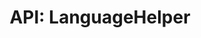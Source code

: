 ---
comment: "/**\n * A helper for language\n *\n * @memberof HashBrown.Common.Helpers\n */"
meta:
    range:
        - 89
        - 5052
    filename: LanguageHelper.js
    lineno: 8
    columnno: 0
    path: /home/mrzapp/Development/Web/hashbrown-cms/src/Common/Helpers
    code:
        id: astnode100044425
        name: LanguageHelper
        type: ClassDeclaration
        paramnames: []
classdesc: 'A helper for language'
memberof: HashBrown.Common.Helpers
name: LanguageHelper
longname: HashBrown.Common.Helpers.LanguageHelper
kind: class
scope: static
methods:
    -
        comment: "/**\n     * Gets all selected languages\n     *\n     * @param {String} project\n     *\n     * @returns {Array} List of language names\n     */"
        meta:
            range:
                - 259
                - 380
            filename: LanguageHelper.js
            lineno: 16
            columnno: 4
            path: /home/mrzapp/Development/Web/hashbrown-cms/src/Common/Helpers
            code:
                id: astnode100044428
                name: LanguageHelper.getLanguages
                type: MethodDefinition
                paramnames:
                    - project
            vars:
                "": null
        description: 'Gets all selected languages'
        params:
            -
                type:
                    names:
                        - String
                name: project
        returns:
            -
                type:
                    names:
                        - Array
                description: 'List of language names'
        name: getLanguages
        longname: HashBrown.Common.Helpers.LanguageHelper.getLanguages
        kind: function
        memberof: HashBrown.Common.Helpers.LanguageHelper
        scope: static
    -
        comment: "/**\n     * Sets all languages\n     *\n     * @param {String} project\n     * @param {Array} languages\n     *\n     * @returns {Promise} Promise\n     */"
        meta:
            range:
                - 543
                - 724
            filename: LanguageHelper.js
            lineno: 30
            columnno: 4
            path: /home/mrzapp/Development/Web/hashbrown-cms/src/Common/Helpers
            code:
                id: astnode100044445
                name: LanguageHelper.setLanguages
                type: MethodDefinition
                paramnames:
                    - project
                    - languages
            vars:
                "": null
        description: 'Sets all languages'
        params:
            -
                type:
                    names:
                        - String
                name: project
            -
                type:
                    names:
                        - Array
                name: languages
        returns:
            -
                type:
                    names:
                        - Promise
                description: Promise
        name: setLanguages
        longname: HashBrown.Common.Helpers.LanguageHelper.setLanguages
        kind: function
        memberof: HashBrown.Common.Helpers.LanguageHelper
        scope: static
    -
        comment: "/**\n     * Gets localised sets of properties for a Content object\n     *\n     * @param {String} project\n     * @param {String} environment\n     * @param {Content} content\n     *\n     * @return {Promise} Properties\n     */"
        meta:
            range:
                - 956
                - 1552
            filename: LanguageHelper.js
            lineno: 46
            columnno: 4
            path: /home/mrzapp/Development/Web/hashbrown-cms/src/Common/Helpers
            code:
                id: astnode100044468
                name: LanguageHelper.getAllLocalizedPropertySets
                type: MethodDefinition
                paramnames:
                    - project
                    - environment
                    - content
            vars:
                "": null
        description: 'Gets localised sets of properties for a Content object'
        params:
            -
                type:
                    names:
                        - String
                name: project
            -
                type:
                    names:
                        - String
                name: environment
            -
                type:
                    names:
                        - Content
                name: content
        returns:
            -
                type:
                    names:
                        - Promise
                description: Properties
        name: getAllLocalizedPropertySets
        longname: HashBrown.Common.Helpers.LanguageHelper.getAllLocalizedPropertySets
        kind: function
        memberof: HashBrown.Common.Helpers.LanguageHelper
        scope: static
    -
        comment: "/**\n     * Gets all languages\n     *\n     * @returns {Array} List of language names\n     */"
        meta:
            range:
                - 1658
                - 5050
            filename: LanguageHelper.js
            lineno: 70
            columnno: 4
            path: /home/mrzapp/Development/Web/hashbrown-cms/src/Common/Helpers
            code:
                id: astnode100044539
                name: LanguageHelper.getLanguageOptions
                type: MethodDefinition
                paramnames: []
            vars:
                "": null
        description: 'Gets all languages'
        returns:
            -
                type:
                    names:
                        - Array
                description: 'List of language names'
        name: getLanguageOptions
        longname: HashBrown.Common.Helpers.LanguageHelper.getLanguageOptions
        kind: function
        memberof: HashBrown.Common.Helpers.LanguageHelper
        scope: static
        params: []
shortname: LanguageHelper
layout: docPage
permalink: /docs/hashbrown/common/helpers/languagehelper/
title: 'API: LanguageHelper'
description: 'A helper for language'

---